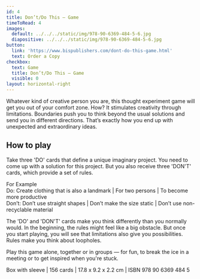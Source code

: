 ```yaml
---
id: 4
title: Don’t/Do This — Game
timeToRead: 4
images:
  default: ../../../static/img/978-90-6369-484-5-6.jpg
  diapositive: ../../../static/img/978-90-6369-484-5-6.jpg
button:
  link: 'https://www.bispublishers.com/dont-do-this-game.html'
  text: Order a Copy
checkbox:
  text: Game
  title: Don’t/Do This — Game
  visible: 0
layout: horizontal-right
---
```

Whatever kind of creative person you are, this thought experiment game will get you out of your comfort zone. How? It stimulates creativity through limitations. Boundaries push you to think beyond the usual solutions and send you in different directions. That’s exactly how you end up with unexpected and extraordinary ideas.

## How to play

Take three 'DO' cards that define a unique imaginary project. You need to come up with a solution for this project. But you also receive three 'DON'T' cards, which provide a set of rules.

For Example\
Do: Create clothing that is also a landmark | For two persons | To become more productive\
Don’t: Don’t use straight shapes | Don’t make the size static | Don’t use non-recyclable material

The 'DO' and 'DON'T' cards make you think differently than you normally would. In the beginning, the rules might feel like a big obstacle. But once you start playing, you will see that limitations also give you possibilities. Rules make you think about loopholes.

Play this game alone, together or in groups — for fun, to break the ice in a meeting or to get inspired when you're stuck.

Box with sleeve | 156 cards | 17.8 x 9.2 x 2.2 cm | ISBN 978 90 6369 484 5
